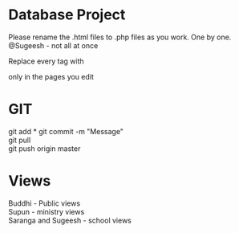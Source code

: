 Database Project
================

Please rename the .html files to .php files as you work. One by one.  
@Sugeesh - not all at once  

Replace every <body> tag with  
<body class="hold-transition skin-blue sidebar-mini layout-boxed" style="margin: 0 50px;">  
only in the pages you edit

GIT
===
    
git add *
git commit -m "Message"  
git pull  
git push origin master  

Views
=====
Buddhi - Public views  
Supun - ministry views  
Saranga and Sugeesh - school views  